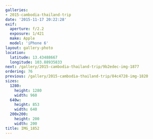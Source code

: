 ```yaml
---
galleries:
- 2015-cambodia-thailand-trip
date: '2015-11-17 20:22:28'
exif:
  aperture: f/2.2
  exposure: 1/421
  make: Apple
  model: 'iPhone 6'
layout: gallery-photo
location:
  latitude: 13.43488667
  longitude: 103.88935833
next: /gallery/2015-cambodia-thailand-trip/9b2edec-img-1877
ordering: 76
previous: /gallery/2015-cambodia-thailand-trip/84c4728-img-1820
sizes:
  1280:
    height: 1280
    width: 960
  640w:
    height: 853
    width: 640
  200x200:
    height: 200
    width: 200
title: IMG_1852
---
```

